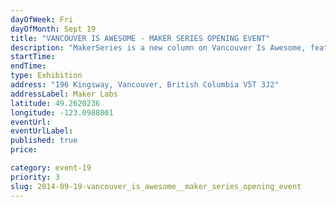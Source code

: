 ```yaml
---
dayOfWeek: Fri
dayOfMonth: Sept 19
title: "VANCOUVER IS AWESOME - MAKER SERIES OPENING EVENT"
description: "MakerSeries is a new column on Vancouver Is Awesome, featuring local makers, promoting local kickstart prototype projects and posting other interesting content related to the art of making. In support of launching Maker Series, we are partnering with MakerLabs, a local makerspace, and we will feature the design processes of several emerging local designers.The exhibition is part of Vancouver Design Week and happening alongside A Pop Up Affair Presents: Peep Show. Join us for this exciting social event, get a first look at the exhibit and meet Vancouver’s emerging designers."
startTime: 
endTime: 
type: Exhibition
address: "196 Kingsway, Vancouver, British Columbia V5T 3J2"
addressLabel: Maker Labs
latitude: 49.2620236
longitude: -123.0988001
eventUrl: 
eventUrlLabel: 
published: true
price: 

category: event-19
priority: 3
slug: 2014-09-19-vancouver_is_awesome__maker_series_opening_event
---
```

